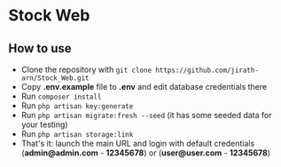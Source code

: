 # Stock Web

## How to use

- Clone the repository with `git clone https://github.com/jirath-arn/Stock_Web.git`
- Copy __.env.example__ file to __.env__ and edit database credentials there
- Run `composer install`
- Run `php artisan key:generate`
- Run `php artisan migrate:fresh --seed` (it has some seeded data for your testing)
- Run `php artisan storage:link`
- That's it: launch the main URL and login with default credentials (__admin@admin.com__ - __12345678__) or (__user@user.com__ - __12345678__)